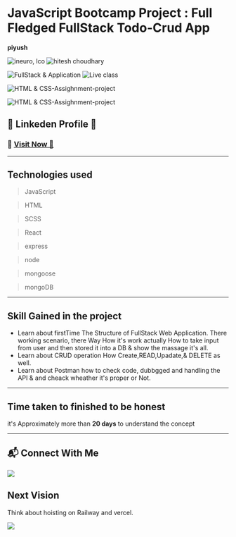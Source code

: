 


# JavaScript Bootcamp Project : Full Fledged FullStack Todo-Crud App

**piyush**

![ineuro, lco](https://img.shields.io/badge/iNeuron-LCO-green)
![hitesh choudhary](https://img.shields.io/badge/Hitesh--Choudhary-Full--stack--JS--bootcamp-red)

![FullStack & Application](https://img.shields.io/badge/FullStack-Application-orange)
![Live class](https://img.shields.io/badge/LIVE--CLASS-PROJECT--lightgrey)

![HTML & CSS-Assighnment-project](https://img.shields.io/badge/HTML--CSS--Javascript--React--Express--Node--MongoDB-red)

![HTML & CSS-Assighnment-project](https://img.shields.io/badge/-Ineuron--Assignment-blue)



## 🛑 Linkeden Profile 🛑
### 📌 <a href="https://www.linkedin.com/in/piyush-singhal-3ab65b17a/">**Visit Now** 🚀</a>




---


## Technologies used

> JavaScript

> HTML

> SCSS

> React

> express

> node

> mongoose

> mongoDB

---
## **Skill Gained in the project**
-  Learn about firstTime The Structure of FullStack Web Application. There working scenario, there Way How it's work actually How to take input from user and then stored it into a DB
& show the massage it's all.
-  Learn about CRUD operation How Create,READ,Upadate,& DELETE as well.
-  Learn about Postman how to check code, dubbgged and handling the API & and cheack wheather it's proper or Not.


****

## **Time taken to finished to be honest**

 it's Approximately more than **20 days** to understand the concept

---

## 📬 Connect With Me


[ <img src= "https://img.shields.io/badge/LinkedIn-0077B5?style=for-the-badge&logo=linkedin&logoColor=white" />](https://www.linkedin.com/in/piyush-singhal-3ab65b17a/) 


## **Next Vision**
Think about hoisting on Railway and vercel. 

![]([https://github.com/Your_Repository_Name/Your_GIF_Name.gif](https://github.com/1109piyush/crud-todo-frontend/blob/main/ezgif-2-3123ba5f64.gif))
